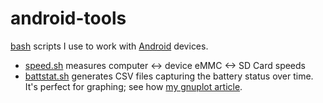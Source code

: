 # android-tools

[bash](https://www.wikiwand.com/en/Bash_(Unix_shell)) scripts I use to work with [Android]() devices.

* [speed.sh](https://github.com/mickeys/android-tools/blob/master/speed.sh?ts=4) measures computer <-> device eMMC <-> SD Card speeds
* [battstat.sh](https://github.com/mickeys/android-tools/blob/master/battstat.sh?ts=4) generates CSV files capturing the battery status over time. It's perfect for graphing; see how [my gnuplot article](https://github.com/mickeys/gnuplot/blob/master/a_real_world_gnuplot_introduction/README.md).